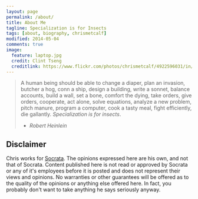 ```yaml
---
layout: page
permalink: /about/
title: About Me
tagline: Specialization is for Insects
tags: [about, biography, chrismetcalf]
modified: 2014-05-04
comments: true
image:
  feature: laptop.jpg
  credit: Clint Tseng
  creditlink: https://www.flickr.com/photos/chrismetcalf/4922596031/in/set-72157624671868273
---
```


> A human being should be able to change a diaper, plan an invasion, butcher a hog, conn a ship, design a building, write a sonnet, balance accounts, build a wall, set a bone, comfort the dying, take orders, give orders, cooperate, act alone, solve equations, analyze a new problem, pitch manure, program a computer, cook a tasty meal, fight efficiently, die gallantly. *Specialization is for insects*.
> - _Robert Heinlein_

## Disclaimer

Chris works for [Socrata](http://www.socrata.com). The opinions expressed here are his own, and not that of Socrata. Content published here is not read or approved by Socrata or any of it's employees before it is posted and does not represent their views and opinions. No warranties or other guarantees will be offered as to the quality of the opinions or anything else offered here. In fact, you probably don't want to take anything he says seriously anyway.
